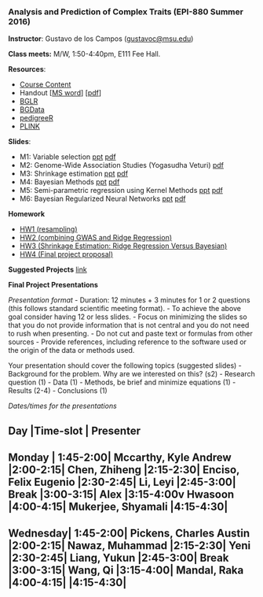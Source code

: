 ### Analysis and Prediction of Complex Traits (EPI-880  Summer 2016)


**Instructor**: Gustavo de los Campos (gustavoc@msu.edu)

**Class meets:** M/W, 1:50-4:40pm, E111 Fee Hall.

**Resources**:


  - [Course Content]( https://www.dropbox.com/s/fun60q4eevswgos/CourseContent.docx?dl=0 )
  - Handout  [[MS word](https://www.dropbox.com/s/m1pyznfjnfyf5if/handout.docx?dl=0)]       [[pdf](https://www.dropbox.com/s/j3ylfuf0hht80qw/handout.pdf?dl=0)]
  - [BGLR](https://github.com/gdlc/bglr-r)
  - [BGData](https://github.com/quantgen/bgdata)
  - [pedigreeR](https://github.com/Rpedigree/pedigreeR)
  - [PLINK](http://pngu.mgh.harvard.edu/~purcell/plink/)

**Slides**:
  -  M1: Variable selection [ppt](https://www.dropbox.com/s/pe9nvw1d6cnf22t/M1_varSelection.pptx?dl=0)  [pdf](https://www.dropbox.com/s/wjd9h25xgmvm7np/M1_varSelection.pdf?dl=0)
  -  M2: Genome-Wide Association Studies (Yogasudha Veturi)   [pdf](https://www.dropbox.com/s/yepttjnfrq0s5p2/Lecture_3_BST880.pdf?dl=0)
  -  M3: Shrinkage estimation [ppt](https://www.dropbox.com/s/0xf0h1cm4cmutpu/M2_RR_GBLUP.pptx?dl=0)  [pdf](https://www.dropbox.com/s/qiuxchs3jygttkt/M2_RR_GBLUP.pdf?dl=0)
  -  M4: Bayesian Methods [ppt](https://www.dropbox.com/s/pkbq05c3r7bz9bj/M3_BayesianShrinkageVarSelection.pptx?dl=0)  [pdf](https://www.dropbox.com/s/lv3balc0rbktjf1/M3_BayesianShrinkageVarSelection.pdf?dl=0)
  -  M5: Semi-parametric regression using Kernel Methods [ppt](https://www.dropbox.com/s/i73a06clbur5i4j/M3_RKHS.pptx?dl=0)  [pdf](https://www.dropbox.com/s/nakfoy25ql3o2en/M3_RKHS.pdf?dl=0)
  -  M6: Bayesian Regularized Neural Networks [ppt](https://www.dropbox.com/s/12ml8g8qrljoq5x/BRNN.pptx?dl=0)  [pdf](https://www.dropbox.com/s/klz8p09hei7shug/BRNN.pdf?dl=0)

**Homework**
  - [HW1 (resampling)](https://github.com/gdlc/EPI-880/blob/master/assigments/HW1.md)
  - [HW2 (combining GWAS and Ridge Regression)](https://github.com/gdlc/EPI-880/blob/master/assigments/HW2.md)
  - [HW3 (Shrinkage Estimation: Ridge Regression Versus Bayesian)](https://github.com/gdlc/EPI-880/blob/master/assigments/HW3.md)
  - [HW4 (Final project proposal)](https://github.com/gdlc/EPI-880/blob/master/assigments/HW4_project_proposal.md)
  
  
**Suggested Projects** [link](https://github.com/gdlc/EPI-880/blob/master/suggested_projects.md)

**Final Project Presentations**


*Presentation format*
	- Duration: 12 minutes + 3 minutes for 1 or 2 questions (this follows standard scientific meeting format).
	- To achieve the above goal consider having 12 or less slides.
	- Focus on minimizing the slides so that you do not provide information that is not central and you do not need to rush when presenting.
	- Do not cut and paste text or formulas from other sources
	- Provide references, including reference to the software used or the origin of the data or methods used.

Your presentation should cover the following topics (suggested slides)
	- Background for the problem. Why are we interested on this? (s2)
	- Research question  (1)
	- Data (1)
	- Methods, be brief and minimize equations (1)
	- Results (2-4)
	- Conclusions (1)

*Dates/times for the presentations*

Day 	|Time-slot |	Presenter
--------------------------------------------
Monday	| 1:45-2:00|	Mccarthy, Kyle Andrew
	|2:00-2:15|	Chen, Zhiheng
	|2:15-2:30|	Enciso, Felix Eugenio
	|2:30-2:45|	Li, Leyi
	|2:45-3:00|	Break
	|3:00-3:15|	Alex
	|3:15-4:00v	Hwasoon
	|4:00-4:15|	Mukerjee, Shyamali
	|4:15-4:30|	
--------------------------------------------------------
Wednesday|	1:45-2:00|	Pickens, Charles Austin
	|2:00-2:15|	Nawaz, Muhammad
	|2:15-2:30|	Yeni
	|2:30-2:45|	Liang, Yukun
	|2:45-3:00|	Break
	|3:00-3:15|	Wang, Qi
	|3:15-4:00|	Mandal, Raka
	|4:00-4:15|	
	|4:15-4:30|	
--------------------------------------------------------
